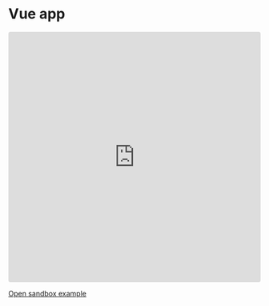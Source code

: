 # Vue app

<iframe
    src="https://codesandbox.io/embed/vue-announcer-vue-project-z049t?fontsize=14&hidenavigation=1&theme=dark&view=editor"
    style="width:100%; height:500px; border:0; border-radius: 4px; overflow:hidden;"
    title="example vue-announcer to vue.js projects"
    allow="accelerometer; ambient-light-sensor; camera; encrypted-media; geolocation; gyroscope; hid; microphone; midi; payment; usb; vr"
    sandbox="allow-forms allow-modals allow-popups allow-presentation allow-same-origin allow-scripts"
></iframe>

<a href="https://codesandbox.io/s/vue-announcer-vue-project-z049t" target="_blank" rel="noopener">Open sandbox example</a>